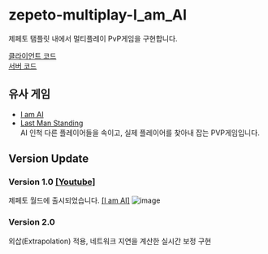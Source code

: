 # zepeto-multiplay-I_am_AI

제페토 탬플릿 내에서 멀티플레이 PvP게임을 구현합니다.<br>

[클라이언트 코드](https://github.com/Kim-JeongUng/zepeto-PvP-IamAI/tree/main/Assets/ZepetoScripts) <br>
[서버 코드](https://github.com/Kim-JeongUng/zepeto-PvP-IamAI/blob/main/Assets/World.multiplay/index.ts)

## 유사 게임
- [I am AI](https://play.google.com/store/apps/details?id=com.torus.imai.game&hl=ko&gl=US)<br>
- [Last Man Standing](https://pheonise.itch.io/last-man-standing)<br>
AI 인척 다른 플레이어들을 속이고, 실제 플레이어를 찾아내 잡는 PVP게임입니다.

## Version Update
### Version 1.0  [[Youtube]](https://youtu.be/0NaNZuIQ4kA)   
제페토 월드에 출시되었습니다. [[I am AI]](https://web.zepeto.me/ko/detail/K3oDE3wK87Xtqq7EbWOAm4q?referrer=copylink_share)
![image](https://user-images.githubusercontent.com/82865325/218314140-a9adf5af-b250-49de-b2a3-0634a9e0e327.png)
<br>

### Version 2.0<br>
외삽(Extrapolation) 적용, 네트워크 지연을 계산한 실시간 보정 구현


